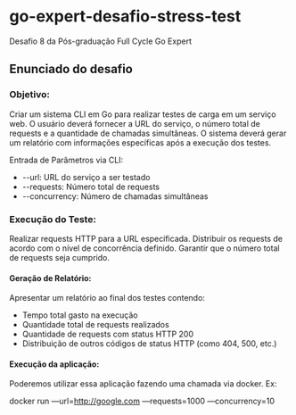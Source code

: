 # go-expert-desafio-stress-test
Desafio 8 da Pós-graduação Full Cycle Go Expert

## Enunciado do desafio

### Objetivo: 
Criar um sistema CLI em Go para realizar testes de carga em um serviço web. O usuário deverá fornecer a URL do serviço, o número total de requests e a quantidade de chamadas simultâneas.
O sistema deverá gerar um relatório com informações específicas após a execução dos testes.

Entrada de Parâmetros via CLI:

- --url: URL do serviço a ser testado
- --requests: Número total de requests
- --concurrency: Número de chamadas simultâneas


### Execução do Teste:

Realizar requests HTTP para a URL especificada.
Distribuir os requests de acordo com o nível de concorrência definido.
Garantir que o número total de requests seja cumprido.

#### Geração de Relatório:

Apresentar um relatório ao final dos testes contendo:
- Tempo total gasto na execução
- Quantidade total de requests realizados
- Quantidade de requests com status HTTP 200
- Distribuição de outros códigos de status HTTP (como 404, 500, etc.)


#### Execução da aplicação:
Poderemos utilizar essa aplicação fazendo uma chamada via docker. Ex:

docker run <sua imagem docker> —url=http://google.com —requests=1000 —concurrency=10
